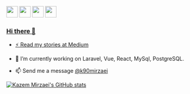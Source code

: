 
<a href="mailto:k90mirzaei@gmail.com"><img src="https://img.shields.io/badge/Gmail-D14836?style=for-the-badge&logo=gmail&logoColor=white" height=30></a>
<a href="https://www.twitter.com/k90mirzaei"><img src="https://img.shields.io/badge/Twitter-1DA1F2?style=for-the-badge&logo=twitter&logoColor=white" height=30></a>
 <a href="https://www.linkedin.com/in/kazem-mirzaei/?lipi=urn%3Ali%3Apage%3Ad_flagship3_feed%3BK1AeDYLaSSOmcxzlDOhF4Q%3D%3D"><img src="https://img.shields.io/badge/LinkedIn-0077B5?style=for-the-badge&logo=linkedin&logoColor=white" height=30></a>
 <a href="https://medium.com/@kzmirzaei"><img src="https://img.shields.io/badge/Medium-12100E?style=for-the-badge&logo=medium&logoColor=white" height=30>

### Hi there 👋

- ⚡ [Read my stories at Medium](https://medium.com/@kzmirzaei)

- 🔭 I’m currently working on Laravel, Vue, React, MySql, PostgreSQL.

- 📫 Send me a message [@k90mirzaei](https://twitter.com/k90mirzaei)

[![Kazem Mirzaei's GitHub stats](https://github-readme-stats.vercel.app/api?username=k90mirzaei&show_icons=true)](https://github.com/k90mirzaei)


